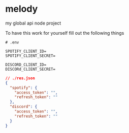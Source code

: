 # melody
my global api node project

To have this work for yourself fill out the following things

```env
# .env

SPOTIFY_CLIENT_ID=
SPOTIFY_CLIENT_SECRET=

DISCORD_CLIENT_ID=
DISCORd_CLIENT_SECRET=
```

```json
// ./res.json
{
  "spotify": {
    "access_token": "",
    "refresh_token": ""
  },
  "discord": {
    "access_token": "",
    "refresh_token": ""
  }
}
```